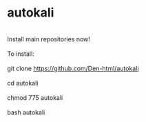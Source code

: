 # autokali
<br>Install main repositories now!</br>
<br>To install:</br>
<br>git clone https://github.com/Den-html/autokali</br>
<br>cd autokali</br>
<br>chmod 775 autokali</br>
<br>bash autokali</br>
